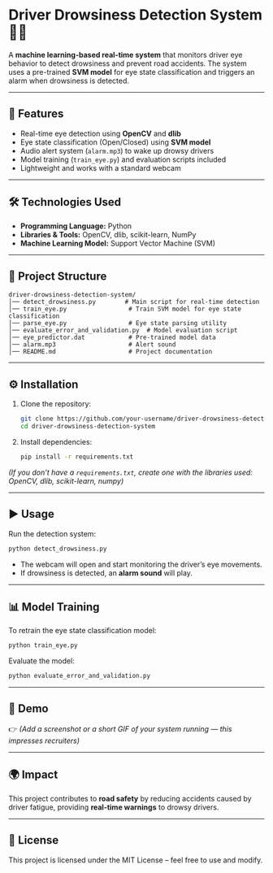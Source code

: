 # Driver Drowsiness Detection System 🚗💤

A **machine learning-based real-time system** that monitors driver eye behavior to detect drowsiness and prevent road accidents. The system uses a pre-trained **SVM model** for eye state classification and triggers an alarm when drowsiness is detected.

---

## 📌 Features

* Real-time eye detection using **OpenCV** and **dlib**
* Eye state classification (Open/Closed) using **SVM model**
* Audio alert system (`alarm.mp3`) to wake up drowsy drivers
* Model training (`train_eye.py`) and evaluation scripts included
* Lightweight and works with a standard webcam

---

## 🛠️ Technologies Used

* **Programming Language:** Python
* **Libraries & Tools:** OpenCV, dlib, scikit-learn, NumPy
* **Machine Learning Model:** Support Vector Machine (SVM)

---

## 📂 Project Structure

```
driver-drowsiness-detection-system/
│── detect_drowsiness.py        # Main script for real-time detection
│── train_eye.py                 # Train SVM model for eye state classification
│── parse_eye.py                 # Eye state parsing utility
│── evaluate_error_and_validation.py  # Model evaluation script
│── eye_predictor.dat            # Pre-trained model data
│── alarm.mp3                    # Alert sound
│── README.md                    # Project documentation
```

---

## ⚙️ Installation

1. Clone the repository:

   ```bash
   git clone https://github.com/your-username/driver-drowsiness-detection-system.git
   cd driver-drowsiness-detection-system
   ```

2. Install dependencies:

   ```bash
   pip install -r requirements.txt
   ```

*(If you don’t have a `requirements.txt`, create one with the libraries used: OpenCV, dlib, scikit-learn, numpy)*

---

## ▶️ Usage

Run the detection system:

```bash
python detect_drowsiness.py
```

* The webcam will open and start monitoring the driver’s eye movements.
* If drowsiness is detected, an **alarm sound** will play.

---

## 📊 Model Training

To retrain the eye state classification model:

```bash
python train_eye.py
```

Evaluate the model:

```bash
python evaluate_error_and_validation.py
```

---

## 🎥 Demo

👉 *(Add a screenshot or a short GIF of your system running — this impresses recruiters)*

---

## 🌍 Impact

This project contributes to **road safety** by reducing accidents caused by driver fatigue, providing **real-time warnings** to drowsy drivers.

---

## 📜 License

This project is licensed under the MIT License – feel free to use and modify.
